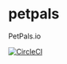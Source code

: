 # petpals
PetPals.io

[![CircleCI](https://circleci.com/gh/astro-viking-solutions/pawpals.svg?style=svg)](https://https://app.circleci.com/pipelines/github/astro-viking-solutions/pawpals)
